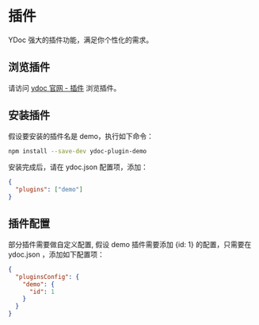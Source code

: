 # 插件
YDoc 强大的插件功能，满足你个性化的需求。

## 浏览插件
请访问 [ydoc 官网 - 插件](https://ydoc.ymfe.org/plugin/index.html) 浏览插件。

## 安装插件

假设要安装的插件名是 demo，执行如下命令：

```bash
npm install --save-dev ydoc-plugin-demo
```

安装完成后，请在 ydoc.json 配置项，添加：
```json
{
  "plugins": ["demo"]
}
```

## 插件配置
部分插件需要做自定义配置, 假设 demo 插件需要添加 {id: 1} 的配置，只需要在 ydoc.json ，添加如下配置项：

```json
{
  "pluginsConfig": {
    "demo": {
      "id": 1
    }
  }
}
```
